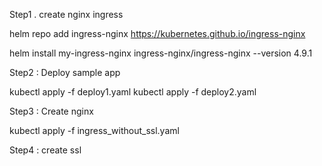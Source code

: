 Step1 . create  nginx ingress

helm repo add ingress-nginx https://kubernetes.github.io/ingress-nginx

helm install my-ingress-nginx ingress-nginx/ingress-nginx --version 4.9.1

Step2 : Deploy sample app

kubectl apply -f deploy1.yaml
kubectl apply -f deploy2.yaml

Step3 : Create nginx 

kubectl apply -f ingress_without_ssl.yaml

Step4 : create ssl
